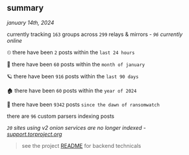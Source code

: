 
## summary
_january 14th, 2024_

currently tracking `163` groups across `299` relays & mirrors - _`96` currently online_

⏲ there have been `2` posts within the `last 24 hours`

🦈 there have been `60` posts within the `month of january`

🪐 there have been `916` posts within the `last 90 days`

🏚 there have been `60` posts within the `year of 2024`

🦕 there have been `9342` posts `since the dawn of ransomwatch`

there are `96` custom parsers indexing posts

_`20` sites using v2 onion services are no longer indexed - [support.torproject.org](https://support.torproject.org/onionservices/v2-deprecation/)_

> see the project [README](https://github.com/joshhighet/ransomwatch#ransomwatch--) for backend technicals
